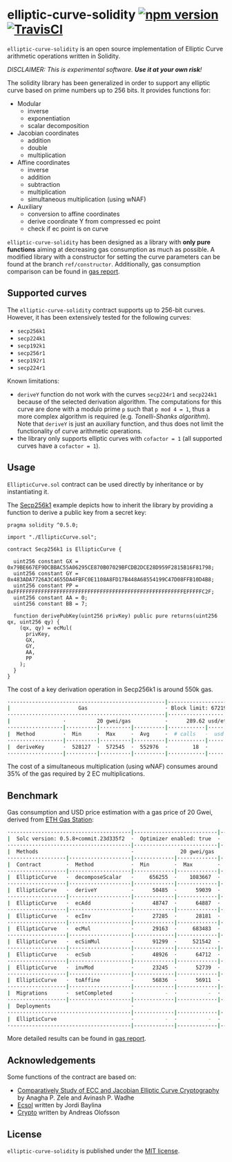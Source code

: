 # elliptic-curve-solidity [![npm version](https://badge.fury.io/js/elliptic-curve-solidity.svg)](https://badge.fury.io/js/elliptic-curve-solidity) [![TravisCI](https://travis-ci.com/witnet/elliptic-curve-solidity.svg?branch=master)](https://travis-ci.com/witnet/elliptic-curve-solidity)

`elliptic-curve-solidity` is an open source implementation of Elliptic Curve arithmetic operations written in Solidity.

_DISCLAIMER: This is experimental software. **Use it at your own risk**!_

The solidity library has been generalized in order to support any elliptic curve based on prime numbers up to 256 bits. It provides functions for:

- Modular
  - inverse
  - exponentiation
  - scalar decomposition
- Jacobian coordinates
  - addition
  - double
  - multiplication
- Affine coordinates
  - inverse
  - addition
  - subtraction
  - multiplication
  - simultaneous multiplication (using wNAF)
- Auxiliary
  - conversion to affine coordinates
  - derive coordinate Y from compressed ec point
  - check if ec point is on curve

`elliptic-curve-solidity` has been designed as a library with **only pure functions** aiming at decreasing gas consumption as much as possible.
A modified library with a constructor for setting the curve parameters can be found at the branch `ref/constructor`.
Additionally, gas consumption comparison can be found in [gas report][benchmark].

## Supported curves

The `elliptic-curve-solidity` contract supports up to 256-bit curves. However, it has been extensively tested for the following curves:

- `secp256k1`
- `secp224k1`
- `secp192k1`
- `secp256r1`
- `secp192r1`
- `secp224r1`

Known limitations:

- `deriveY` function do not work with the curves `secp224r1` and `secp224k1` because of the selected derivation algorithm. The computations for this curve are done with a modulo prime `p` such that `p mod 4 = 1`, thus a more complex algorithm is required (e.g. *Tonelli-Shanks algorithm*). Note that `deriveY` is just an auxiliary function, and thus does not limit the functionality of curve arithmetic operations.
- the library only supports elliptic curves with `cofactor = 1` (all supported curves have a `cofactor = 1`).

## Usage

`EllipticCurve.sol` contract can be used directly by inheritance or by instantiating it.

The [Secp256k1](https://github.com/witnet/elliptic-curve-solidity/blob/master/examples/Secp256k1.sol) example depicts how to inherit the library by providing a function to derive a public key from a secret key:

```solidity
pragma solidity ^0.5.0;

import "./EllipticCurve.sol";

contract Secp256k1 is EllipticCurve {

  uint256 constant GX = 0x79BE667EF9DCBBAC55A06295CE870B07029BFCDB2DCE28D959F2815B16F81798;
  uint256 constant GY = 0x483ADA7726A3C4655DA4FBFC0E1108A8FD17B448A68554199C47D08FFB10D4B8;
  uint256 constant PP = 0xFFFFFFFFFFFFFFFFFFFFFFFFFFFFFFFFFFFFFFFFFFFFFFFFFFFFFFFEFFFFFC2F;
  uint256 constant AA = 0;
  uint256 constant BB = 7;

  function derivePubKey(uint256 privKey) public pure returns(uint256 qx, uint256 qy) {
    (qx, qy) = ecMul(
      privKey,
      GX,
      GY,
      AA,
      PP
    );
  }
}
```

The cost of a key derivation operation in Secp256k1 is around 550k gas.

```bash
·--------------------------------------------------|--------------------------·
|                      Gas                         · Block limit: 6721975 gas │
···················································|···························
|                 ·          20 gwei/gas           ·      289.62 usd/eth      │
··················|··········|··········|··········|············|··············
|  Method         ·  Min     ·  Max     ·  Avg     ·  # calls   ·  usd (avg)  │
··················|··········|··········|··········|············|··············
|  deriveKey      ·  528127  ·  572545  ·  552976  ·        18  ·       3.71  │
··················|··········|··········|··········|············|··············
```

The cost of a simultaneous multiplication (using wNAF) consumes around 35% of the gas required by 2 EC multiplications.

## Benchmark

Gas consumption and USD price estimation with a gas price of 20 Gwei, derived from [ETH Gas Station](https://ethgasstation.info/):

```bash
·---------------------------------------|---------------------------|-------------|----------------------------·
|  Solc version: 0.5.8+commit.23d335f2  ·  Optimizer enabled: true  ·  Runs: 200  ·  Block limit: 6721975 gas  │
········································|···························|·············|·····························
|  Methods                              ·               20 gwei/gas               ·       169.15 usd/eth       │
···················|····················|·············|·············|·············|··············|··············
|  Contract        ·  Method            ·  Min        ·  Max        ·  Avg        ·  # calls     ·  usd (avg)  │
···················|····················|·············|·············|·············|··············|··············
|  EllipticCurve   ·  decomposeScalar   ·     656255  ·    1083667  ·    1054756  ·          17  ·       3.57  │
···················|····················|·············|·············|·············|··············|··············
|  EllipticCurve   ·  deriveY           ·      50485  ·      59039  ·      54762  ·           8  ·       0.19  │
···················|····················|·············|·············|·············|··············|··············
|  EllipticCurve   ·  ecAdd             ·      48747  ·      64887  ·      57093  ·         468  ·       0.19  │
···················|····················|·············|·············|·············|··············|··············
|  EllipticCurve   ·  ecInv             ·      27285  ·      28181  ·      27733  ·           4  ·       0.09  │
···················|····················|·············|·············|·············|··············|··············
|  EllipticCurve   ·  ecMul             ·      29163  ·     683483  ·     385920  ·         561  ·       1.31  │
···················|····················|·············|·············|·············|··············|··············
|  EllipticCurve   ·  ecSimMul          ·      91299  ·     521542  ·     276388  ·           7  ·       0.94  │
···················|····················|·············|·············|·············|··············|··············
|  EllipticCurve   ·  ecSub             ·      48926  ·      64712  ·      57395  ·         228  ·       0.19  │
···················|····················|·············|·············|·············|··············|··············
|  EllipticCurve   ·  invMod            ·      23245  ·      52739  ·      42166  ·          12  ·       0.14  │
···················|····················|·············|·············|·············|··············|··············
|  EllipticCurve   ·  toAffine          ·      56836  ·      56911  ·      56874  ·           4  ·       0.19  │
···················|····················|·············|·············|·············|··············|··············
|  Migrations      ·  setCompleted      ·          -  ·          -  ·      26939  ·           1  ·       0.09  │
···················|····················|·············|·············|·············|··············|··············
|  Deployments                          ·                                         ·  % of limit  ·             │
········································|·············|·············|·············|··············|··············
|  EllipticCurve                        ·          -  ·          -  ·    1869605  ·      27.8 %  ·       6.32  │
·---------------------------------------|-------------|-------------|-------------|--------------|-------------·
```

More detailed results can be found in [gas report][benchmark].

## Acknowledgements

Some functions of the contract are based on:

- [Comparatively Study of ECC and Jacobian Elliptic Curve Cryptography](https://pdfs.semanticscholar.org/5c64/29952e08025a9649c2b0ba32518e9a7fb5c2.pdf) by Anagha P. Zele and Avinash P. Wadhe
- [Ecsol](https://github.com/jbaylina/ecsol/) written by Jordi Baylina
- [Crypto](https://github.com/androlo/standard-contracts) written by Andreas Olofsson

## License

`elliptic-curve-solidity` is published under the [MIT license][license].

[license]: https://github.com/witnet/elliptic-curve-solidity/blob/master/LICENSE
[benchmark]: https://github.com/witnet/elliptic-curve-solidity/blob/master/benchmark/GAS.md
